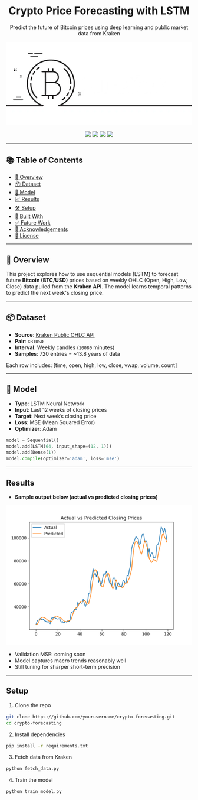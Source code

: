 <h1 align="center">Crypto Price Forecasting with LSTM</h1>
<p align="center">Predict the future of Bitcoin prices using deep learning and public market data from Kraken </p>

<p align="center">
  <img src="images/crypto-banner.png" width="600"/>
</p>

<p align="center">
  <a href="https://img.shields.io/badge/Python-3.10-blue"><img src="https://img.shields.io/badge/Python-3.10-blue" /></a>
  <a href="#"><img src="https://img.shields.io/badge/LSTM-DeepLearning-orange" /></a>
  <a href="#"><img src="https://img.shields.io/badge/DataSource-Kraken-blueviolet" /></a>
  <a href="#"><img src="https://img.shields.io/badge/License-MIT-green" /></a>
</p>

---

## 📚 Table of Contents

- [🚀 Overview](#-overview)
- [📦 Dataset](#-dataset)
- [🧠 Model](#-model)
- [📈 Results](#-results)
- [🛠 Setup](#-setup)
- [🧰 Built With](#-built-with)
- [✅ Future Work](#-future-work)
- [🙌 Acknowledgements](#-acknowledgements)
- [📜 License](#-license)

---

## 🚀 Overview

This project explores how to use sequential models (LSTM) to forecast future **Bitcoin (BTC/USD)** prices based on weekly OHLC (Open, High, Low, Close) data pulled from the **Kraken API**. The model learns temporal patterns to predict the next week's closing price.

---

## 📦 Dataset

- **Source**: [Kraken Public OHLC API](https://docs.kraken.com/rest/#operation/getOHLCData)
- **Pair**: `XBTUSD`
- **Interval**: Weekly candles (`10080` minutes)
- **Samples**: 720 entries = ~13.8 years of data

Each row includes:
[time, open, high, low, close, vwap, volume, count]

---

## 🧠 Model

- **Type**: LSTM Neural Network
- **Input**: Last 12 weeks of closing prices
- **Target**: Next week’s closing price
- **Loss**: MSE (Mean Squared Error)
- **Optimizer**: Adam

```python
model = Sequential()
model.add(LSTM(64, input_shape=(12, 1)))
model.add(Dense(1))
model.compile(optimizer='adam', loss='mse')
```

---
## Results
- **Sample output below (actual vs predicted closing prices)**
<p align="center"> <img src="images/actual_vs_predicted.png" width="600"/> </p>

- Validation MSE: coming soon
- Model captures macro trends reasonably well
- Still tuning for sharper short-term precision

---

## Setup

1. Clone the repo

```bash
git clone https://github.com/yourusername/crypto-forecasting.git
cd crypto-forecasting
```
2. Install dependencies
```bash
pip install -r requirements.txt
```

3. Fetch data from Kraken
```bash
python fetch_data.py
```

4. Train the model
```bash
python train_model.py
```
